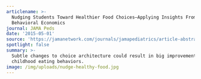 ```yaml
---
articlename: >-
  Nudging Students Toward Healthier Food Choices—Applying Insights From
  Behavioral Economics
journal: JAMA Peds
date: '2015-05-01'
source: 'https://jamanetwork.com/journals/jamapediatrics/article-abstract/2210435'
spotlight: false
summary: >-
  Subtle changes to choice architecture could result in big improvements in
  childhood eating behaviors.
image: /img/uploads/nudge-healthy-food.jpg
---
```


